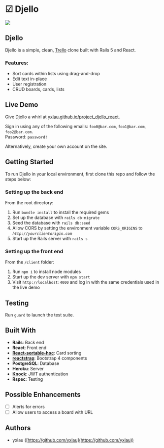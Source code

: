 # ☑︎ Djello
![](https://user-images.githubusercontent.com/22121223/33110355-3769d06c-cf82-11e7-827f-249ee6fb7258.png)

## Djello
Djello is a simple, clean, [Trello](http://trello.com) clone built with Rails 5 and React.

### Features:
- Sort cards within lists using drag-and-drop
- Edit text in-place
- User registration
- CRUD boards, cards, lists


## Live Demo
Give Djello a whirl at [yxlau.github.io/project_djello_react](yxlau.github.io/project_djello_react). 

Sign in using any of the following emails: `foo0@bar.com`, `foo1@bar.com`, `foo2@bar.com`.   
Password: `password!`

Alternatively, create your own account on the site.

## Getting Started
To run Djello in your local environment, first clone this repo and follow the steps below:

### Setting up the back end
From the root directory:

1. Run `bundle install` to install the required gems
2. Set up the database with `rails db:migrate`
3. Seed the database with `rails db:seed`
4. Allow CORS by setting the environment variable `CORS_ORIGINS` to *`http://yourclientorigin.com`*
5. Start up the Rails server with `rails s` 

### Setting up the front end

From the `/client` folder:  

1. Run `npm i` to install node modules
2. Start up the dev server with `npm start`
3. Visit `http://localhost:4000` and log in with the same credentials used in the live demo

## Testing
Run `guard` to launch the test suite.

## Built With
- **Rails**: Back end
- **React**: Front end
- [**React-sortable-hoc**](https://github.com/clauderic/react-sortable-hoc): Card sorting
- [**reactstrap**](https://github.com/reactstrap/reactstrap): Bootstrap 4 components
- **PostgreSQL**: Database
- **Heroku**: Server 
- **[Knock](https://github.com/nsarno/knock)**: JWT authentication
- **Rspec**: Testing

## Possible Enhancements
- [ ] Alerts for errors
- [ ] Allow users to access a board with URL

## Authors
- yxlau ([https://github.com/yxlau](https://github.com/yxlau))


